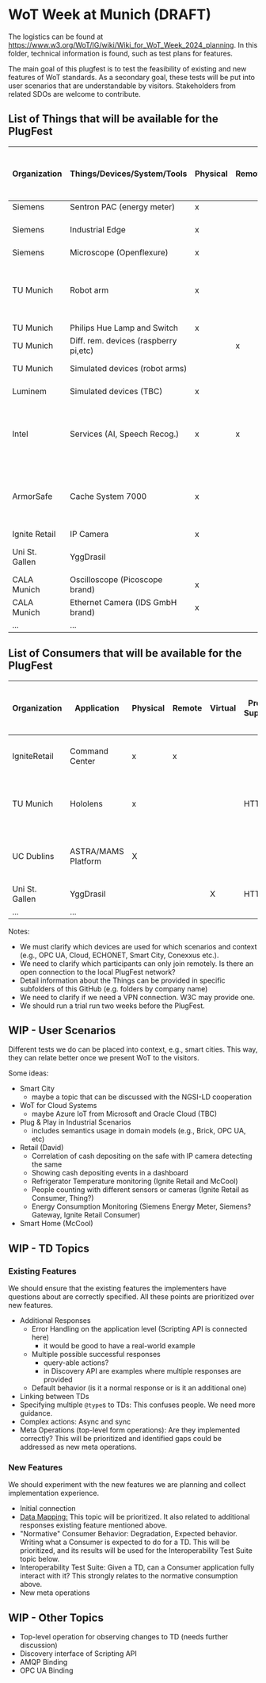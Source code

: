 # WoT Week at Munich (DRAFT)

The logistics can be found at https://www.w3.org/WoT/IG/wiki/Wiki_for_WoT_Week_2024_planning.
In this folder, technical information is found, such as test plans for features.

The main goal of this plugfest is to test the feasibility of existing and new features of WoT standards.
As a secondary goal, these tests will be put into user scenarios that are understandable by visitors.
Stakeholders from related SDOs are welcome to contribute.

## List of Things that will be available for the PlugFest

| Organization | Things/Devices/System/Tools                   | Physical | Remote | Virtual | Protocol Supported | Infrastructure requirements, e.g., open ports, power sockets, Wifi | Comments                                            |Contact|
|--------------|-----------------------------------------------|----------|--------|---------|--------------------|--------------------------------------------------------------------|-----------------------------------------------------|-------|
| Siemens      | Sentron PAC (energy meter)                    |  x       |        |         | Modbus             | LAN                                                                |                                                     |   tbc |
| Siemens      | Industrial Edge                               |  x       |        |         | OPC UA, HTTP       | LAN, connection to the Internet                                    |                                                     |   tbc |
| Siemens      | Microscope (Openflexure)                      |  x       |        |         | HTTP               | LAN                                                                |                                                     |   @egekorkan |
| TU Munich    | Robot arm                                     |  x       |        |         | HTTP               | 2m high, 4m width; LAN/Wifi (no Internet); should be protected     |                                                     |   @FadySalama |
| TU Munich    | Philips Hue Lamp and Switch                   |  x       |        |         | HTTP               | LAN                                                                |                                                     |   @FadySalama |
| TU Munich    | Diff. rem. devices (raspberry pi,etc)         |          | x      |         | HTTP               | Internet                                                           |                                                     |   @FadySalama |
| TU Munich    | Simulated devices (robot arms)                |          |        | x       | HTTP but flexible  | LAN/Wifi                                                           |                                                     |   @FadySalama |
| Luminem      | Simulated devices (TBC)                       |  x       |        | x       |                    | Laptop to run them locally                                         |                                                     |   @lu-zero |
| Intel        | Services (AI, Speech Recog.)                  |  x       | x      | x       | HTTP?              |                                                                    | Some services can be run locally by someone else    |   @mmccool |
| ArmorSafe    | Cache System 7000                             |  x       |        |         | HTTP?              |                                                                    | Each time someone deposits cash, it emits an event  |   Michael Robins and Denis Ioan |
| Ignite Retail| IP Camera                                     |  x       |        |         |                    |                                                                    |                                                     |   Josh Thomas |
| Uni St. Gallen |  YggDrasil                                  |          |        | x       | HTTP               | LAN                                                                | Working on participant's laptop                     | https://github.com/jeremylemee |
| CALA Munich  | Oscilloscope (Picoscope brand)                |  x       |        |         |                    | LAN                                                                |                                                     |   @VigneshVSV |
| CALA Munich  | Ethernet Camera (IDS GmbH brand)              |  x       |        |         |                    | LAN                                                                |                                                     |   @VigneshVSV |
| ...          |     ...                                       |          |        |         |                    | ...                                                                |  ...                                                |   tbc |

## List of Consumers that will be available for the PlugFest

| Organization | Application                                   | Physical | Remote | Virtual | Protocol Supported | Infrastructure requirements, e.g., open ports, power sockets, Wifi | Comments                                            |Contact|
|--------------|-----------------------------------------------|----------|--------|---------|--------------------|-------------------------------------------------------------------|-----------------------------------------------------|-------|
| IgniteRetail | Command Center                                | x        | x      |         |                    |                                                                    | Can be deployed locally or cloud                    | Josh Thomas |
| TU Munich    | Hololens                                      |  x       |        |         | HTTP               | Wifi                                                               | no sec should be used; QR code to TD is needed      |   tbc |
| UC Dublins   | ASTRA/MAMS Platform                           |  X       |        |         |                    |                                                                    |  Multi agent system platform (only software)        | https://github.com/RemCollier |
| Uni St. Gallen |  YggDrasil                                  |          |        |  X      | HTTP               | ...                                                                |  ...                                                | https://github.com/jeremylemee |
| ...          |     ...                                       |          |        |         |                    | ...                                                                |  ...                                                |   tbc |

Notes: 

* We must clarify which devices are used for which scenarios and context (e.g., OPC UA, Cloud, ECHONET, Smart City, Conexxus etc.).
* We need to clarify which participants can only join remotely. Is there an open connection to the local PlugFest network?
* Detail information about the Things can be provided in specific subfolders of this GitHub (e.g. folders by company name)
* We need to clarify if we need a VPN connection. W3C may provide one.
* We should run a trial run two weeks before the PlugFest.

## WIP - User Scenarios

Different tests we do can be placed into context, e.g., smart cities. 
This way, they can relate better once we present WoT to the visitors.

Some ideas:

* Smart City
  * maybe a topic that can be discussed with the NGSI-LD cooperation
* WoT for Cloud Systems
  * maybe Azure IoT from Microsoft and Oracle Cloud (TBC)
* Plug & Play in Industrial Scenarios
  * includes semantics usage in domain models (e.g., Brick, OPC UA, etc)   
* Retail (David)
  * Correlation of cash depositing on the safe with IP camera detecting the same
  * Showing cash depositing events in a dashboard
  * Refrigerator Temperature monitoring (Ignite Retail and McCool)
  * People counting with different sensors or cameras (Ignite Retail as Consumer, Thing?)
  * Energy Consumption Monitoring (Siemens Energy Meter, Siemens? Gateway, Ignite Retail Consumer)
* Smart Home (McCool)

## WIP - TD Topics

### Existing Features

We should ensure that the existing features the implementers have questions about are correctly specified. All these points are prioritized over new features.

* Additional Responses
  * Error Handling on the application level (Scripting API is connected here)
    * it would be good to have a real-world example  
  * Multiple possible successful responses
    * query-able actions?
    * in Discovery API are examples where multiple responses are provided 
  * Default behavior (is it a normal response or is it an additional one)
* Linking between TDs
* Specifying multiple `@type`s to TDs: This confuses people. We need more guidance.
* Complex actions: Async and sync
* Meta Operations (top-level form operations): Are they implemented correctly? This will be prioritized and identified gaps could be addressed as new meta operations.

### New Features

We should experiment with the new features we are planning and collect implementation experience.
  
* Initial connection
* [Data Mapping:](https://github.com/w3c/wot/blob/main/planning/ThingDescription/td-next-work-items/usability-and-design.md#data-schema-mapping) This topic will be prioritized. It also related to additional responses existing feature mentioned above.
* "Normative" Consumer Behavior: Degradation, Expected behavior. Writing what a Consumer is expected to do for a TD. This will be prioritized, and its results will be used for the Interoperability Test Suite topic below.
* Interoperability Test Suite: Given a TD, can a Consumer application fully interact with it? This strongly relates to the normative consumption above.
* New meta operations

## WIP - Other Topics

* Top-level operation for observing changes to TD (needs further discussion)
* Discovery interface of Scripting API
* AMQP Binding
* OPC UA Binding 
